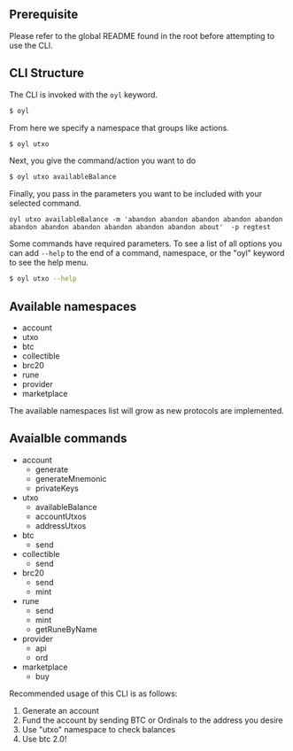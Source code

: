 ## Prerequisite

Please refer to the global README found in the root before attempting to use the CLI.

## CLI Structure

The CLI is invoked with the `oyl` keyword.

```sh
$ oyl
```

From here we specify a namespace that groups like actions.

```sh
$ oyl utxo
```

Next, you give the command/action you want to do

```sh
$ oyl utxo availableBalance
```

Finally, you pass in the parameters you want to be included with your selected command.

`oyl utxo availableBalance -m 'abandon abandon abandon abandon abandon abandon abandon abandon abandon abandon abandon about'  -p regtest`

Some commands have required parameters. To see a list of all options you can add `--help`
to the end of a command, namespace, or the "oyl" keyword to see the help menu.

```sh
$ oyl utxo --help
```

## Available namespaces

- account
- utxo
- btc
- collectible
- brc20
- rune
- provider
- marketplace

The available namespaces list will grow as new protocols are implemented.

## Avaialble commands

- account
  - generate
  - generateMnemonic
  - privateKeys
- utxo
  - availableBalance
  - accountUtxos
  - addressUtxos
- btc
  - send
- collectible
  - send
- brc20
  - send
  - mint
- rune
  - send
  - mint
  - getRuneByName
- provider
  - api
  - ord
- marketplace
  - buy

Recommended usage of this CLI is as follows:

1. Generate an account
2. Fund the account by sending BTC or Ordinals to the address you desire
3. Use "utxo" namespace to check balances
4. Use btc 2.0!
